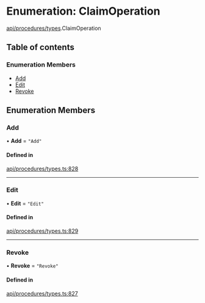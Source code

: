 # Enumeration: ClaimOperation

[api/procedures/types](../wiki/api.procedures.types).ClaimOperation

## Table of contents

### Enumeration Members

- [Add](../wiki/api.procedures.types.ClaimOperation#add)
- [Edit](../wiki/api.procedures.types.ClaimOperation#edit)
- [Revoke](../wiki/api.procedures.types.ClaimOperation#revoke)

## Enumeration Members

### Add

• **Add** = ``"Add"``

#### Defined in

[api/procedures/types.ts:828](https://github.com/PolymeshAssociation/polymesh-sdk/blob/8a9e72221/src/api/procedures/types.ts#L828)

___

### Edit

• **Edit** = ``"Edit"``

#### Defined in

[api/procedures/types.ts:829](https://github.com/PolymeshAssociation/polymesh-sdk/blob/8a9e72221/src/api/procedures/types.ts#L829)

___

### Revoke

• **Revoke** = ``"Revoke"``

#### Defined in

[api/procedures/types.ts:827](https://github.com/PolymeshAssociation/polymesh-sdk/blob/8a9e72221/src/api/procedures/types.ts#L827)
